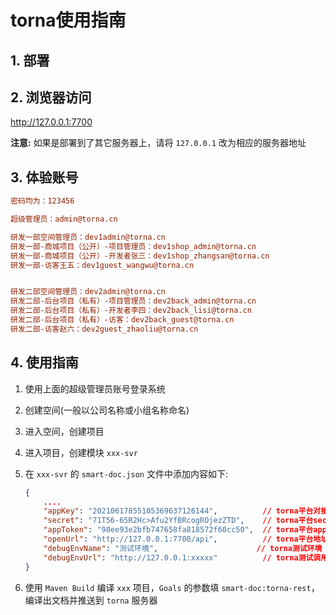# torna使用指南

## 1. 部署


## 2. 浏览器访问

<http://127.0.0.1:7700>

**注意:** 如果是部署到了其它服务器上，请将 `127.0.0.1` 改为相应的服务器地址

## 3. 体验账号

```ini
密码均为：123456

超级管理员：admin@torna.cn

研发一部空间管理员：dev1admin@torna.cn
研发一部-商城项目（公开）-项目管理员：dev1shop_admin@torna.cn
研发一部-商城项目（公开）-开发者张三：dev1shop_zhangsan@torna.cn
研发一部-访客王五：dev1guest_wangwu@torna.cn


研发二部空间管理员：dev2admin@torna.cn
研发二部-后台项目（私有）-项目管理员：dev2back_admin@torna.cn
研发二部-后台项目（私有）-开发者李四：dev2back_lisi@torna.cn
研发二部-后台项目（私有）-访客：dev2back_guest@torna.cn
研发二部-访客赵六：dev2guest_zhaoliu@torna.cn
```

## 4. 使用指南

1. 使用上面的超级管理员账号登录系统
2. 创建空间(一般以公司名称或小组名称命名)
3. 进入空间，创建项目
4. 进入项目，创建模块 `xxx-svr`
5. 在 `xxx-svr` 的 `smart-doc.json` 文件中添加内容如下:

   ```json
   {
       ....
       "appKey": "20210617855105369637126144",          // torna平台对接appKey，在 空间->开放用户 中查看
       "secret": "71T56-65R2Hc>Afu2YfBRcogROjezZTD",    // torna平台secret，在 空间->开放用户 中查看
       "appToken": "98ee93e2bfb747658fa818572f60cc50",  // torna平台appToken，在 项目->模块->OpenAPI 中查看
       "openUrl": "http://127.0.0.1:7700/api",          // torna平台地址，填写自己的私有化部署地址
       "debugEnvName": "测试环境",                      // torna测试环境
       "debugEnvUrl": "http://127.0.0.1:xxxxx"          // torna测试调用微服务的地址
   }
   ```

6. 使用 `Maven Build` 编译 `xxx` 项目，`Goals` 的参数填 `smart-doc:torna-rest`，编译出文档并推送到 `torna` 服务器
